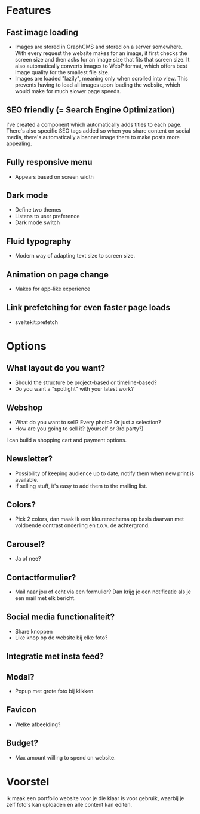 # Features
## Fast image loading
- Images are stored in GraphCMS and stored on a server somewhere. With every request the website makes for an image, it first checks the screen size and then asks for an image size that fits that screen size. It also automatically converts images to WebP format, which offers best image quality for the smallest file size. 
- Images are loaded "lazily", meaning only when scrolled into view. This prevents having to load all images upon loading the website, which would make for much slower page speeds.

## SEO friendly (= Search Engine Optimization)
I've created a component which automatically adds titles to each page. There's also specific SEO tags added so when you share content on social media, there's automatically a banner image there to make posts more appealing. 

## Fully responsive menu
- Appears based on screen width

## Dark mode
- Define two themes
- Listens to user preference
- Dark mode switch

## Fluid typography
- Modern way of adapting text size to screen size. 

## Animation on page change 
- Makes for app-like experience

## Link prefetching for even faster page loads
- sveltekit:prefetch 

# Options
## What layout do you want?
- Should the structure be project-based or timeline-based?
- Do you want a "spotlight" with your latest work? 

## Webshop
- What do you want to sell? Every photo? Or just a selection?
- How are you going to sell it? (yourself or 3rd party?)

I can build a shopping cart and payment options. 

## Newsletter? 
- Possibility of keeping audience up to date, notify them when new print is available.
- If selling stuff, it's easy to add them to the mailing list. 

## Colors?
- Pick 2 colors, dan maak ik een kleurenschema op basis daarvan met voldoende contrast onderling en t.o.v. de achtergrond. 

## Carousel?
- Ja of nee?

## Contactformulier? 
- Mail naar jou of echt via een formulier? Dan krijg je een notificatie als je een mail met elk bericht. 

## Social media functionaliteit?
- Share knoppen
- Like knop op de website bij elke foto? 

## Integratie met insta feed?

## Modal?
- Popup met grote foto bij klikken. 

## Favicon
- Welke afbeelding?

## Budget?
- Max amount willing to spend on website. 

# Voorstel
Ik maak een portfolio website voor je die klaar is voor gebruik, waarbij je zelf foto's kan uploaden en alle content kan editen.
